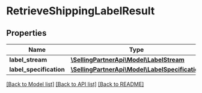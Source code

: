 # RetrieveShippingLabelResult

## Properties
Name | Type | Description | Notes
------------ | ------------- | ------------- | -------------
**label_stream** | [**\SellingPartnerApi\Model\LabelStream**](LabelStream.md) |  | 
**label_specification** | [**\SellingPartnerApi\Model\LabelSpecification**](LabelSpecification.md) |  | 

[[Back to Model list]](../README.md#documentation-for-models) [[Back to API list]](../README.md#documentation-for-api-endpoints) [[Back to README]](../README.md)


